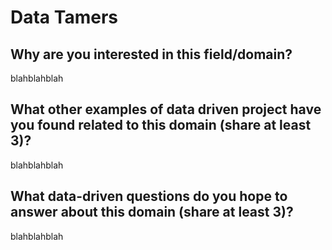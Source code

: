 # Data Tamers
## Why are you interested in this field/domain?
blahblahblah

## What other examples of data driven project have you found related to this domain (share at least 3)?
blahblahblah

## What data-driven questions do you hope to answer about this domain (share at least 3)?
blahblahblah
